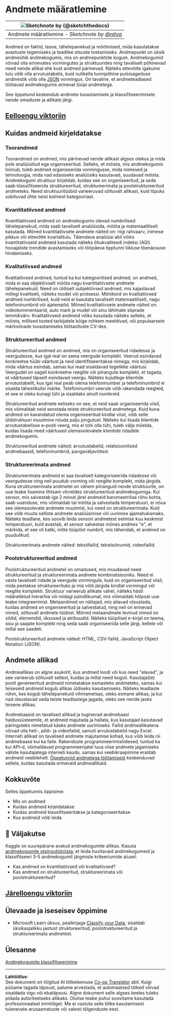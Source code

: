 <!--
CO_OP_TRANSLATOR_METADATA:
{
  "original_hash": "12339119c0165da569a93ddba05f9339",
  "translation_date": "2025-10-11T15:35:12+00:00",
  "source_file": "1-Introduction/03-defining-data/README.md",
  "language_code": "et"
}
-->
# Andmete määratlemine

|![ Sketchnote by [(@sketchthedocs)](https://sketchthedocs.dev) ](../../sketchnotes/03-DefiningData.png)|
|:---:|
|Andmete määratlemine - _Sketchnote by [@nitya](https://twitter.com/nitya)_ |

Andmed on faktid, teave, tähelepanekud ja mõõtmised, mida kasutatakse avastuste tegemiseks ja teadlike otsuste toetamiseks. Andmepunkt on üksik andmeühik andmekogumis, mis on andmepunktide kogum. Andmekogumid võivad olla erinevates vormingutes ja struktuurides ning tavaliselt põhinevad need nende allikal ehk kust andmed pärinevad. Näiteks ettevõtte igakuine tulu võib olla arvutustabelis, kuid nutikella tunnipõhine pulsisageduse andmestik võib olla [JSON](https://stackoverflow.com/a/383699) vormingus. On tavaline, et andmeteadlased töötavad andmekogumis erinevat tüüpi andmetega.

See õppetund keskendub andmete tuvastamisele ja klassifitseerimisele nende omaduste ja allikate järgi.

## [Eelloengu viktoriin](https://ff-quizzes.netlify.app/en/ds/quiz/4)
## Kuidas andmeid kirjeldatakse

### Toorandmed
Toorandmed on andmed, mis pärinevad nende allikast algses olekus ja mida pole analüüsitud ega organiseeritud. Selleks, et mõista, mis andmekogumis toimub, tuleb andmed organiseerida vormingusse, mida inimesed ja tehnoloogia, mida nad edasiseks analüüsiks kasutavad, suudavad mõista. Andmekogumi struktuur kirjeldab, kuidas see on organiseeritud, ja seda saab klassifitseerida struktureeritud, struktureerimata ja poolstruktureeritud andmeteks. Need struktuuritüübid varieeruvad sõltuvalt allikast, kuid lõpuks sobituvad ühte neist kolmest kategooriast.

### Kvantitatiivsed andmed
Kvantitatiivsed andmed on andmekogumis olevad numbrilised tähelepanekud, mida saab tavaliselt analüüsida, mõõta ja matemaatiliselt kasutada. Mõned kvantitatiivsete andmete näited on: riigi rahvaarv, inimese pikkus või ettevõtte kvartalitulu. Täiendava analüüsi abil võiks kvantitatiivseid andmeid kasutada näiteks õhukvaliteedi indeksi (AQI) hooajaliste trendide avastamiseks või tööpäeva tipptunni liikluse tõenäosuse hindamiseks.

### Kvalitatiivsed andmed
Kvalitatiivsed andmed, tuntud ka kui kategoorilised andmed, on andmed, mida ei saa objektiivselt mõõta nagu kvantitatiivsete andmete tähelepanekuid. Need on üldiselt subjektiivsed andmed, mis kajastavad millegi kvaliteeti, näiteks toodet või protsessi. Mõnikord on kvalitatiivsed andmed numbrilised, kuid neid ei kasutata tavaliselt matemaatiliselt, nagu telefoninumbrid või ajatemplid. Mõned kvalitatiivsete andmete näited on: videokommentaarid, auto mark ja mudel või sinu lähimate sõprade lemmikvärv. Kvalitatiivseid andmeid võiks kasutada näiteks selleks, et mõista, millised tooted tarbijatele kõige rohkem meeldivad, või populaarsete märksõnade tuvastamiseks töötaotluste CV-des.

### Struktureeritud andmed
Struktureeritud andmed on andmed, mis on organiseeritud ridadesse ja veergudesse, kus igal real on sama veergude komplekt. Veerud esindavad konkreetse tüübi väärtust ja neid identifitseeritakse nimega, mis kirjeldab, mida väärtus esindab, samas kui read sisaldavad tegelikke väärtusi. Veergudel on sageli konkreetne reeglite või piirangute komplekt, et tagada, et väärtused täpselt esindavad veergu. Näiteks kujutlege klientide arvutustabelit, kus igal real peab olema telefoninumber ja telefoninumbrid ei sisalda tähestikulisi märke. Telefoninumbri veerule võib rakendada reegleid, et see ei oleks kunagi tühi ja sisaldaks ainult numbreid.

Struktureeritud andmete eeliseks on see, et neid saab organiseerida viisil, mis võimaldab neid seostada teiste struktureeritud andmetega. Kuid kuna andmed on kavandatud olema organiseeritud kindlal viisil, võib selle üldstruktuuri muutmine nõuda palju pingutust. Näiteks kui lisada klientide arvutustabelisse e-posti veerg, mis ei tohi olla tühi, tuleb välja mõelda, kuidas lisada need väärtused olemasolevatele klientide ridadele andmekogumis.

Struktureeritud andmete näited: arvutustabelid, relatsioonilised andmebaasid, telefoninumbrid, pangaväljavõtted.

### Struktureerimata andmed
Struktureerimata andmeid ei saa tavaliselt kategoriseerida ridadesse või veergudesse ning neil puudub vorming või reeglite komplekt, mida järgida. Kuna struktureerimata andmetel on vähem piiranguid nende struktuurile, on uue teabe lisamine lihtsam võrreldes struktureeritud andmekogumiga. Kui sensor, mis salvestab iga 2 minuti järel andmeid baromeetrilise rõhu kohta, saab uuenduse, mis võimaldab tal mõõta ja salvestada temperatuuri, ei nõua see olemasolevate andmete muutmist, kui need on struktureerimata. Kuid see võib muuta selliste andmete analüüsimise või uurimise ajamahukamaks. Näiteks teadlane, kes soovib leida sensori andmetest eelmise kuu keskmist temperatuuri, kuid avastab, et sensor salvestas mõnes andmes "e", et märkida, et see oli katki, mitte tüüpilist numbrit, mis tähendab, et andmed on puudulikud.

Struktureerimata andmete näited: tekstifailid, tekstisõnumid, videofailid.

### Poolstruktureeritud andmed
Poolstruktureeritud andmetel on omadused, mis muudavad need struktureeritud ja struktureerimata andmete kombinatsiooniks. Need ei vasta tavaliselt ridade ja veergude vormingule, kuid on organiseeritud viisil, mida peetakse struktureerituks ja mis võib järgida kindlat vormingut või reeglite komplekti. Struktuur varieerub allikate vahel, näiteks hästi määratletud hierarhia või midagi paindlikumat, mis võimaldab hõlpsat uue teabe integreerimist. Metaandmed on näitajad, mis aitavad otsustada, kuidas andmed on organiseeritud ja salvestatud, ning neil on erinevad nimed, sõltuvalt andmete tüübist. Mõned metaandmete levinud nimed on sildid, elemendid, üksused ja atribuudid. Näiteks tüüpilisel e-kirjal on teema, sisu ja saajate komplekt ning seda saab organiseerida selle järgi, kellele või millal see saadeti.

Poolstruktureeritud andmete näited: HTML, CSV-failid, JavaScript Object Notation (JSON).

## Andmete allikad

Andmeallikas on algne asukoht, kus andmed loodi või kus need "elavad", ja see varieerub sõltuvalt sellest, kuidas ja millal need koguti. Kasutaja(te) poolt genereeritud andmeid nimetatakse esmasteks andmeteks, samas kui teiseseid andmeid kogub allikas üldiseks kasutamiseks. Näiteks teadlaste rühm, kes kogub tähelepanekuid vihmametsas, oleks esmane allikas, ja kui nad otsustavad seda teiste teadlastega jagada, oleks see nende jaoks teisene allikas.

Andmebaasid on tavalised allikad ja tuginevad andmebaasi haldussüsteemile, et andmeid majutada ja hallata, kus kasutajad kasutavad päringuteks nimetatud käske andmete uurimiseks. Failid andmeallikatena võivad olla heli-, pildi- ja videofailid, samuti arvutustabelid nagu Excel. Interneti allikad on tavalised andmete majutamise kohad, kus võib leida nii andmebaase kui ka faile. Rakenduste programmeerimisliidesed, tuntud ka kui API-d, võimaldavad programmeerijatel luua viise andmete jagamiseks väliste kasutajatega interneti kaudu, samas kui veebikraapimine eraldab andmeid veebilehelt. [Õppetunnid andmetega töötamisest](../../../../../../../../../2-Working-With-Data) keskenduvad sellele, kuidas kasutada erinevaid andmeallikaid.

## Kokkuvõte

Selles õppetunnis õppisime:

- Mis on andmed
- Kuidas andmeid kirjeldatakse
- Kuidas andmeid klassifitseeritakse ja kategoriseeritakse
- Kus andmeid võib leida

## 🚀 Väljakutse

Kaggle on suurepärane avatud andmekogumite allikas. Kasuta [andmekogumite otsingutööriista](https://www.kaggle.com/datasets), et leida huvitavaid andmekogumeid ja klassifitseeri 3-5 andmekogumit järgmiste kriteeriumide alusel:

- Kas andmed on kvantitatiivsed või kvalitatiivsed?
- Kas andmed on struktureeritud, struktureerimata või poolstruktureeritud?

## [Järelloengu viktoriin](https://ff-quizzes.netlify.app/en/ds/quiz/5)

## Ülevaade ja iseseisev õppimine

- Microsoft Learn üksus, pealkirjaga [Classify your Data](https://docs.microsoft.com/en-us/learn/modules/choose-storage-approach-in-azure/2-classify-data), sisaldab üksikasjalikku jaotust struktureeritud, poolstruktureeritud ja struktureerimata andmetest.

## Ülesanne

[Andmekogumite klassifitseerimine](assignment.md)

---

**Lahtiütlus**:  
See dokument on tõlgitud AI tõlketeenuse [Co-op Translator](https://github.com/Azure/co-op-translator) abil. Kuigi püüame tagada täpsust, palume arvestada, et automaatsed tõlked võivad sisaldada vigu või ebatäpsusi. Algne dokument selle algses keeles tuleks pidada autoriteetseks allikaks. Olulise teabe puhul soovitame kasutada professionaalset inimtõlget. Me ei vastuta selle tõlke kasutamisest tulenevate arusaamatuste või valesti tõlgenduste eest.